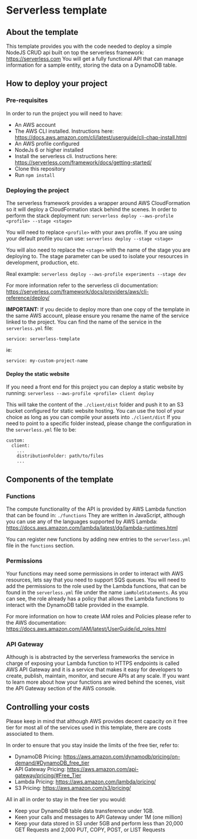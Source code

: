 # Serverless template

## About the template
This template provides you with the code needed to deploy a simple 
NodeJS CRUD api built on top the serverless framework: https://serverless.com
You will get a fully functional API that can manage information for a sample
entity, storing the data on a DynamoDB table.

## How to deploy your project
### Pre-requisites
In order to run the project you will need to have:
- An AWS account
- The AWS CLI installed. Instructions here: https://docs.aws.amazon.com/cli/latest/userguide/cli-chap-install.html
- An AWS profile configured
- NodeJs 6 or higher installed
- Install the serverless cli. Instructions here: https://serverless.com/framework/docs/getting-started/
- Clone this repository
- Run `npm install`

### Deploying the project
The serverless framework provides a wrapper around AWS CloudFormation 
so it will deploy a CloudFormation stack behind the scenes. In order
to perform the stack deployment run:
`serverless deploy --aws-profile <profile> --stage <stage>`

You will need to replace `<profile>` with your aws profile. If you are
using your default profile you can use:
`serverless deploy --stage <stage>`

You will also need to replace the `<stage>` with the name of the stage
you are deploying to. The stage parameter can be used to isolate your 
resources in development, production, etc. 

Real example:
`serverless deploy --aws-profile experiments --stage dev`

For more information refer to the serverless cli documentation:
https://serverless.com/framework/docs/providers/aws/cli-reference/deploy/

**IMPORTANT:** If you decide to deploy more than one copy of the template 
in the same AWS account, please ensure you rename the name of the 
service linked to the project. You can find the name of the service in 
the `serverless.yml` file:
```
service: serverless-template
```  
ie:
```
service: my-custom-project-name
```

#### Deploy the static website
If you need a front end for this project you can deploy a static website
by running: `serverless --aws-profile <profile> client deploy`

This will take the content of the `./client/dist` folder and push it to
an S3 bucket configured for static website hosting. You can use the tool
of your choice as long as you can compile your assets into `./client/dist`
If you need to point to a specific folder instead, please change the 
configuration in the `serverless.yml` file to be:
```
custom:
  client:
    ...
    distributionFolder: path/to/files
    ...
```

## Components of the template
### Functions
The compute functionality of the API is provided by AWS Lambda function
that can be found in: `./functions` They are written in JavaScript, although
you can use any of the languages supported by AWS Lambda: https://docs.aws.amazon.com/lambda/latest/dg/lambda-runtimes.html

You can register new functions by adding new entries to the `serverless.yml` 
file in the `functions` section.

### Permissions
Your functions may need some permissions in order to interact with AWS 
resources, lets say that you need to support SQS queues. You will need to
add the permissions to the role used by the Lambda functions, that can be
found in the `serverless.yml` file under the name `iamRoleStatements`. As
you can see, the role already has a policy that allows the Lambda functions
to interact with the DynamoDB table provided in the example.

For more information on how to create IAM roles and Policies please refer to
the AWS documentation: https://docs.aws.amazon.com/IAM/latest/UserGuide/id_roles.html

### API Gateway
Although is is abstracted by the serverless frameworks the service in charge 
of exposing your Lambda function to HTTPS endpoints is called AWS API Gateway
and it is a service that makes it easy for developers to create, publish, 
maintain, monitor, and secure APIs at any scale. If you want to learn more 
about how your functions are wired behind the scenes, visit the API Gateway
section of the AWS console.

## Controlling your costs
Please keep in mind that although AWS provides decent capacity on it free 
tier for most all of the services used in this template, there are costs 
associated to them.

In order to ensure that you stay inside the limits of the free tier, refer 
to:
- DynamoDB Pricing: https://aws.amazon.com/dynamodb/pricing/on-demand/#DynamoDB_free_tier
- API Gateway Pricing: https://aws.amazon.com/api-gateway/pricing/#Free_Tier
- Lambda Pricing: https://aws.amazon.com/lambda/pricing/
- S3 Pricing: https://aws.amazon.com/s3/pricing/

All in all in order to stay in the free tier you would:
- Keep your DynamoDB table data transference under 1GB.
- Keen your calls and messages to API Gateway under 1M
 (one million)
- Keep your data stored in S3 under 5GB and perform less than 20,000 GET
 Requests and 2,000 PUT, COPY, POST, or LIST Requests 
